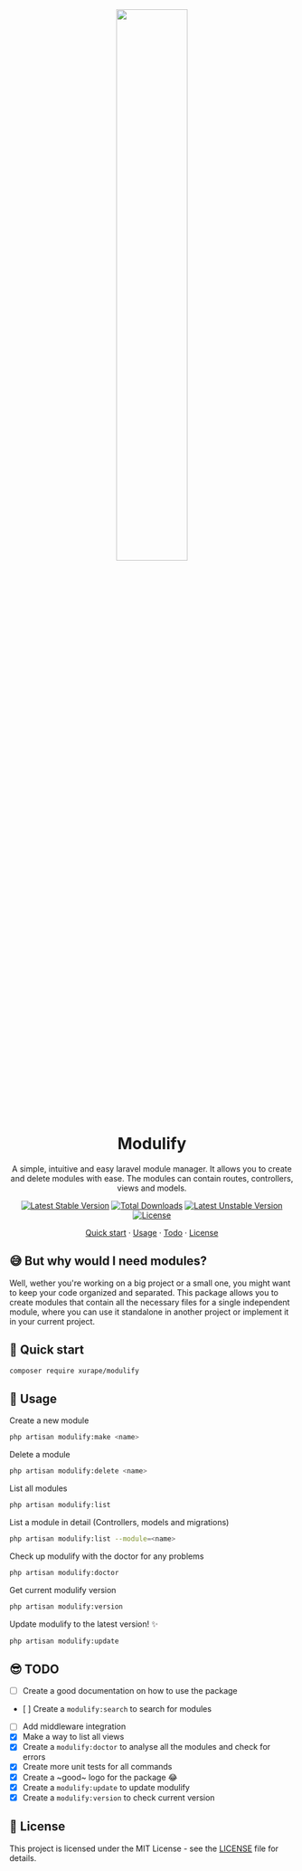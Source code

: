 <div align="center">
<img src="https://i.ibb.co/yXxQtsx/logo-original-big-cut.png" width="50%" />

# Modulify
A simple, intuitive and easy laravel module manager. It allows you to create and delete modules with ease. The modules can contain routes, controllers, views and models.

[![Latest Stable Version](https://poser.pugx.org/xurape/modulify/v)](//packagist.org/packages/xurape/modulify) [![Total Downloads](https://poser.pugx.org/xurape/modulify/downloads)](//packagist.org/packages/xurape/modulify) [![Latest Unstable Version](https://poser.pugx.org/xurape/modulify/v/unstable)](//packagist.org/packages/xurape/modulify) [![License](https://poser.pugx.org/xurape/modulify/license)](//packagist.org/packages/xurape/modulify)

[Quick start](#-quick-start) · [Usage](#-usage) · [Todo](#-todo) · [License](#-license)
</div>

## 😅 But why would I need modules?

Well, wether you're working on a big project or a small one, you might want to keep your code organized and separated. This package allows you to create modules that contain all the necessary files for a single independent module, where you can use it standalone in another project or implement it in your current project.

## 🫡 Quick start
```bash
composer require xurape/modulify
```

## 🤔 Usage
Create a new module
```bash
php artisan modulify:make <name>
```

Delete a module
```bash
php artisan modulify:delete <name>
```

List all modules
```bash
php artisan modulify:list
```

List a module in detail (Controllers, models and migrations)
```bash
php artisan modulify:list --module=<name>
```

Check up modulify with the doctor for any problems 
```bash
php artisan modulify:doctor
```

Get current modulify version
```bash
php artisan modulify:version
```

Update modulify to the latest version! ✨
```bash
php artisan modulify:update
```

## 😎 TODO
- [ ] Create a good documentation on how to use the package
- [ ] Create a `modulify:search` to search for modules
- [ ] Add middleware integration
- [X] Make a way to list all views
- [X] Create a `modulify:doctor` to analyse all the modules and check for errors
- [X] Create more unit tests for all commands
- [X] Create a ~good~ logo for the package 😂
- [X] Create a `modulify:update` to update modulify
- [X] Create a `modulify:version` to check current version

## 📝 License
This project is licensed under the MIT License - see the [LICENSE](LICENSE) file for details.
